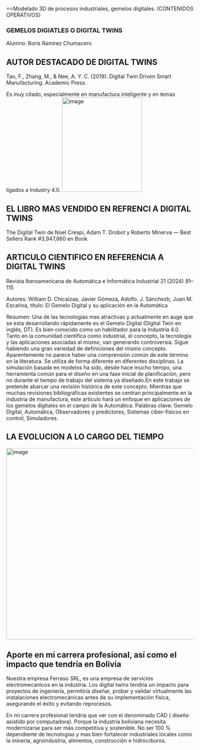 
==Modelado 3D de procesos industriales, gemelos
digitales. (CONTENIDOS OPERATIVOS)
### GEMELOS DIGIATLES O DIGITAL TWINS ###

Alumno: Boris Ramirez Chumacero

## AUTOR DESTACADO DE DIGITAL TWINS ##

Tao, F., Zhang, M., & Nee, A. Y. C. (2019). Digital Twin Driven Smart Manufacturing. Academic Press.

Es muy citado, especialmente en manufactura inteligente y en temas ligados a Industry 4.0. 
<img width="214" height="254" alt="image" src="https://github.com/user-attachments/assets/daf656e7-1526-468f-80f6-422b328b5072" />



## EL LIBRO MAS VENDIDO EN REFRENCI A DIGITAL TWINS ##

The Digital Twin de Noel Crespi, Adam T. Drobot y Roberto Minerva — Best Sellers Rank #3,947,860 en Book

## ARTICULO CIENTIFICO EN REFERENCIA A DIGITAL TWINS ##

Revista Iberoamericana de Automática e Informática Industrial 21 (2024) 91–115

Autores:  William D. Chicaizaa, Javier Gómeza, Adolfo. J. Sánchezb, Juan M. Escañoa,
título: El Gemelo Digital y su aplicación en la Automática

Resumen: Una de las tecnologías mas atractivas y actualmente en auge que se esta desarrollando rápidamente es el Gemelo Digital (Digital Twin en inglés, DT). Es bien conocido como un habilitador para la Industria 4.0. Tanto en la comunidad científica como industrial, el concepto, la tecnología y las aplicaciones asociadas al mismo, van generando controversia. Sigue habiendo una gran variedad de definiciones del mismo concepto. Aparentemente no parece haber una comprensión común de este término en la literatura. Se utiliza de forma diferente en diferentes disciplinas. La simulación basada en modelos ha sido, desde hace mucho tiempo, una herramienta común para el diseño en una fase inicial de planificación, pero no durante el tiempo de trabajo del sistema ya diseñado.En este trabajo se pretende abarcar una revisión histórica de este concepto. Mientras que muchas revisiones bibliográficas existentes se centran principalmente en la industria de manufactura, este artículo hará un enfoque en aplicaciones de los gemelos digitales en el campo de la Automática.
Palabras clave: Gemelo Digital, Automática, Observadores y predictores, Sistemas ciber-físicos en control, Simuladores.

## LA EVOLUCION A LO CARGO DEL TIEMPO ##

<img width="927" height="514" alt="image" src="https://github.com/user-attachments/assets/477cd03a-9faa-4006-b137-43f7e3a88a22" />

## Aporte en mi carrera profesional, así como el impacto que tendría en Bolivia ##

Nuestra empresa Ferraso SRL, es una empresa de servicios electromecanicos en la industria. Los digital twins tendría un impacto para proyectos de ingeniería, permitiría diseñar, probar y validar virtualmente las instalaciones electromecánicas antes de su implementación física, asegurando el éxito y evitando reprocesos. 

En mi carrera profesional tendria que ver con el denominado CAD ( diseño asistido por computadora).
Porque la industria boliviana necesita modernizarse para ser más competitiva y sostenible. No ser 100 % dependiente de tecnologias y mas bien fortalecer industriales locales como la mineria, agroindustria, alimentos, construcción e hidrocrburos.



